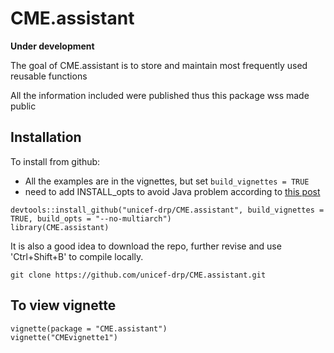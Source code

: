 # CME.assistant

<!-- badges: start -->
<!-- badges: end -->
__Under development__

The goal of CME.assistant is to store and maintain most frequently used reusable functions

All the information included were published thus this package wss made public

## Installation
To install from github: 
* All the examples are in the vignettes, but set `build_vignettes = TRUE`
* need to add INSTALL_opts to avoid Java problem according to [this post](https://github.com/salimk/Rcrawler/issues/1)

```{r}
devtools::install_github("unicef-drp/CME.assistant", build_vignettes = TRUE, build_opts = "--no-multiarch")
library(CME.assistant)
```
It is also a good idea to download the repo, further revise and use 'Ctrl+Shift+B' to compile locally.
```{r}
git clone https://github.com/unicef-drp/CME.assistant.git
```
## To view vignette
```{r}
vignette(package = "CME.assistant")
vignette("CMEvignette1")
```

